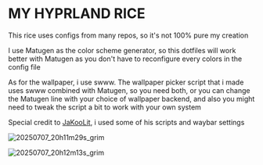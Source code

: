 # MY HYPRLAND RICE
This rice uses configs from many repos, so it's not 100% pure my creation

I use Matugen as the color scheme generator, so this dotfiles will work better with Matugen as you don't have to reconfigure every colors in the config file

As for the wallpaper, i use swww. The wallpaper picker script that i made uses swww combined with Matugen, so you need both, or you can change the Matugen line with your choice of wallpaper backend, and also you might need to tweak the script a bit to work with your own system

Special credit to [JaKooLit](https://github.com/JaKooLit), i used some of his scripts and waybar settings

![20250707_20h11m29s_grim](https://github.com/user-attachments/assets/aa3eefa1-2d79-49a1-931f-815e42032887)


![20250707_20h12m13s_grim](https://github.com/user-attachments/assets/8dbce2ac-3ac1-4434-9266-03a8ae8d17c8)
